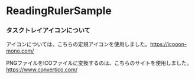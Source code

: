 # ReadingRulerSample

### タスクトレイアイコンについて
アイコンについては、こちらの定規アイコンを使用しました。https://icooon-mono.com/

PNGファイルをICOファイルに変換するのは、こちらのサイトを使用しました。https://www.convertico.com/
